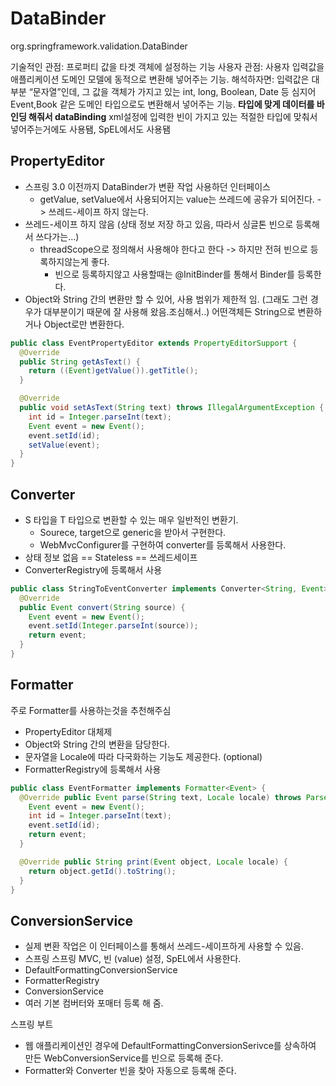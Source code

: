 # DataBinder

org.springframework.validation.DataBinder

기술적인 관점: 프로퍼티 값을 타겟 객체에 설정하는 기능
사용자 관점: 사용자 입력값을 애플리케이션 도메인 모델에 동적으로 변환해 넣어주는 기능.
해석하자면: 입력값은 대부분 “문자열”인데, 그 값을 객체가 가지고 있는 int, long, Boolean, Date 등 심지어 Event,Book 같은 도메인 타입으로도 변환해서 넣어주는 기능.
**타입에 맞게 데이터를 바인딩 해줘서 dataBinding**
xml설정에 입력한 빈이 가지고 있는 적절한 타입에 맞춰서 넣어주는거에도 사용됌, SpEL에서도 사용됌

## PropertyEditor

* 스프링 3.0 이전까지 DataBinder가 변환 작업 사용하던 인터페이스
  * getValue, setValue에서 사용되어지는 value는 쓰레드에 공유가 되어진다. -> 쓰레드-세이프 하지 않는다.
* 쓰레드-세이프 하지 않음 (상태 정보 저장 하고 있음, 따라서 싱글톤 빈으로 등록해서 쓰다가는...)
  * threadScope으로 정의해서 사용해야 한다고 한다 -> 하지만 전혀 빈으로 등록하지않는게 좋다.
    * 빈으로 등록하지않고 사용할때는 @InitBinder를 통해서 Binder를 등록한다.
* Object와 String 간의 변환만 할 수 있어, 사용 범위가 제한적 임. (그래도 그런 경우가 대부분이기 때문에 잘 사용해 왔음.조심해서..) 어떤객체든 String으로 변환하거나 Object로만 변환한다.

```java
public class EventPropertyEditor extends PropertyEditorSupport {
  @Override
  public String getAsText() {
    return ((Event)getValue()).getTitle();
  }

  @Override
  public void setAsText(String text) throws IllegalArgumentException {
    int id = Integer.parseInt(text);
    Event event = new Event();
    event.setId(id);
    setValue(event);
  }
}
```

## Converter

* S 타입을 T 타입으로 변환할 수 있는 매우 일반적인 변환기.
  * Sourece, target으로 generic을 받아서 구현한다.
  * WebMvcConfigurer를 구현하여 converter를 등록해서 사용한다.
* 상태 정보 없음 == Stateless == 쓰레드세이프
* ConverterRegistry에 등록해서 사용

```java
public class StringToEventConverter implements Converter<String, Event> {
  @Override
  public Event convert(String source) {
    Event event = new Event();
    event.setId(Integer.parseInt(source));
    return event;
  }
}
```

## Formatter

주로 Formatter를 사용하는것을 추천해주심

* PropertyEditor 대체제
* Object와 String 간의 변환을 담당한다.
* 문자열을 Locale에 따라 다국화하는 기능도 제공한다. (optional)
* FormatterRegistry에 등록해서 사용

```java
public class EventFormatter implements Formatter<Event> {
  @Override public Event parse(String text, Locale locale) throws ParseException {
    Event event = new Event();
    int id = Integer.parseInt(text);
    event.setId(id);
    return event;
  }

  @Override public String print(Event object, Locale locale) {
    return object.getId().toString();
  }
}
```

## ConversionService

* 실제 변환 작업은 이 인터페이스를 통해서 쓰레드-세이프하게 사용할 수 있음.
* 스프링 스프링 MVC, 빈 (value) 설정, SpEL에서 사용한다.
* DefaultFormattingConversionService
* FormatterRegistry
* ConversionService
* 여러 기본 컴버터와 포매터 등록 해 줌.

스프링 부트

* 웹 애플리케이션인 경우에 DefaultFormattingConversionSerivce를 상속하여 만든 WebConversionService를 빈으로 등록해 준다.
* Formatter와 Converter 빈을 찾아 자동으로 등록해 준다.
